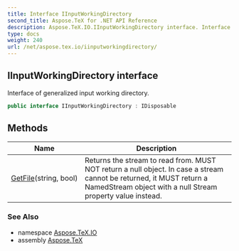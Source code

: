 ```yaml
---
title: Interface IInputWorkingDirectory
second_title: Aspose.TeX for .NET API Reference
description: Aspose.TeX.IO.IInputWorkingDirectory interface. Interface of generalized input working directory
type: docs
weight: 240
url: /net/aspose.tex.io/iinputworkingdirectory/
---
```

## IInputWorkingDirectory interface

Interface of generalized input working directory.

```csharp
public interface IInputWorkingDirectory : IDisposable
```

## Methods

| Name | Description |
| --- | --- |
| [GetFile](../../aspose.tex.io/iinputworkingdirectory/getfile/)(string, bool) | Returns the stream to read from. MUST NOT return a null object. In case a stream cannot be returned, it MUST return a NamedStream object with a null Stream property value instead. |

### See Also

* namespace [Aspose.TeX.IO](../../aspose.tex.io/)
* assembly [Aspose.TeX](../../)


